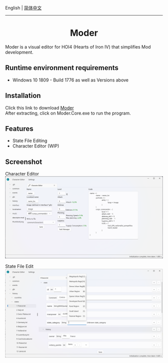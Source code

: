 English | [简体中文](Desc/README.zh-CN.md)

---

<h1 align="center">
    Moder
</h1>

Moder is a visual editor for HOI4 (Hearts of Iron IV)  that simplifies Mod development.

## Runtime environment requirements

- Windows 10 1809 - Build 1776 as well as Versions above

## Installation

Click this link to download [Moder](https://github.com/textGamex/Moder/releases)  
After extracting, click on Moder.Core.exe to run the program.

## Features

- State File Editing
- Character Editor (WIP)

## Screenshot

Character Editor
![screenshot1](Images/screenshot1.png)

State File Edit
![screenshot2](Images/screenshot2.png)
